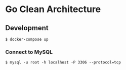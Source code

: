 # Go Clean Architecture

## Development

```shell
$ docker-compose up
```

### Connect to MySQL

```shell
$ mysql -u root -h localhost -P 3306 --protocol=tcp
```

